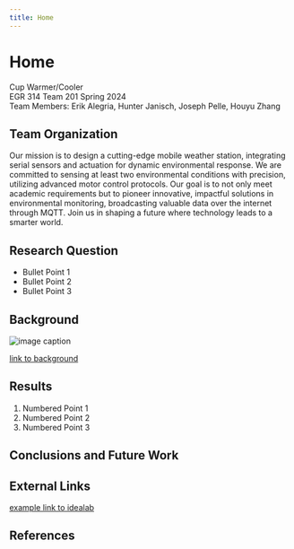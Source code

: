 ```yaml
---
title: Home
---      
```


# Home
Cup Warmer/Cooler\
EGR 314 Team 201 Spring 2024\
Team Members: Erik Alegria, Hunter Janisch, Joseph Pelle, Houyu Zhang

## Team Organization
Our mission is to design a cutting-edge mobile weather station, integrating serial sensors and actuation for dynamic environmental response. We are committed to sensing at least two environmental conditions with precision, utilizing advanced motor control protocols. Our goal is to not only meet academic requirements but to pioneer innovative, impactful solutions in environmental monitoring, broadcasting valuable data over the internet through MQTT. Join us in shaping a future where technology leads to a smarter world.

## Research Question

* Bullet Point 1
* Bullet Point 2
* Bullet Point 3

## Background

![image caption](https://idealab.asu.edu/assets/images/research/jumper1.png)

[link to background](/background.md)

## Results

1. Numbered Point 1
1. Numbered Point 2
1. Numbered Point 3

## Conclusions and Future Work

## External Links

[example link to idealab](https://idealab.asu.edu)


## References
